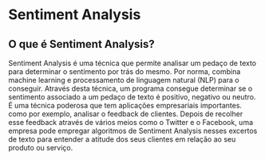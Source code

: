 # Sentiment Analysis

## O que é Sentiment Analysis? 

Sentiment Analysis é uma técnica que permite analisar um pedaço de texto para determinar o sentimento por trás do mesmo. Por norma, combina machine learning e processamento de linguagem natural (NLP) para o conseguir. Através desta técnica, um programa consegue determinar se o sentimento associado a um pedaço de texto é positivo, negativo ou neutro. É uma técnica poderosa que tem aplicações empresariais importantes. como por exemplo, analisar o feedback de clientes. Depois de recolher esse feedback através de vários meios como o Twitter e o Facebook, uma empresa pode empregar algoritmos de Sentiment Analysis nesses excertos de texto para entender a atitude dos seus clientes em relação ao seu produto ou serviço.
